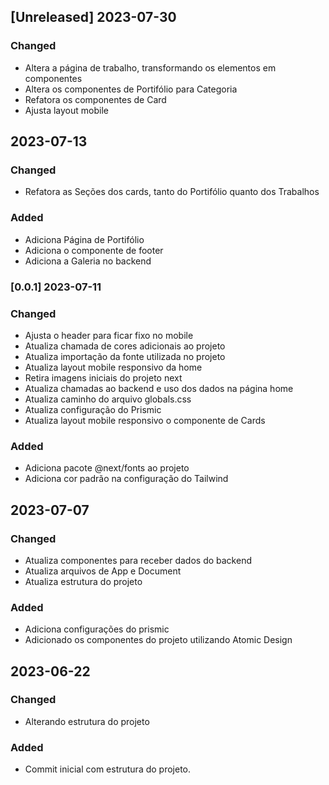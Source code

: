## [Unreleased] 2023-07-30

### Changed


- Altera a página de trabalho, transformando os elementos em componentes
- Altera os componentes de Portifólio para Categoria
- Refatora os componentes de Card
- Ajusta layout mobile

## 2023-07-13

### Changed

- Refatora as Seções dos cards, tanto do Portifólio quanto dos Trabalhos

### Added

- Adiciona Página de Portifólio
- Adiciona o componente de footer
- Adiciona a Galeria no backend

### [0.0.1] 2023-07-11 

### Changed

- Ajusta o header para ficar fixo no mobile
- Atualiza chamada de cores adicionais ao projeto
- Atualiza importação da fonte utilizada no projeto
- Atualiza layout mobile responsivo da home
- Retira imagens iniciais do projeto next
- Atualiza chamadas ao backend e uso dos dados na página home
- Atualiza caminho do arquivo globals.css
- Atualiza configuração do Prismic
- Atualiza layout mobile responsivo o componente de Cards

### Added

- Adiciona pacote @next/fonts ao projeto
- Adiciona cor padrão na configuração do Tailwind

## 2023-07-07

### Changed

- Atualiza componentes para receber dados do backend
- Atualiza arquivos de App e Document
- Atualiza estrutura do projeto

### Added

- Adiciona configurações do prismic
- Adicionado os componentes do projeto utilizando Atomic Design

## 2023-06-22

### Changed

- Alterando estrutura do projeto

### Added

- Commit inicial com estrutura do projeto.